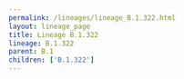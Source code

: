 ```yaml
---
permalink: /lineages/lineage_B.1.322.html
layout: lineage_page
title: Lineage B.1.322
lineage: B.1.322
parent: B.1
children: ['B.1.322']
---
```

